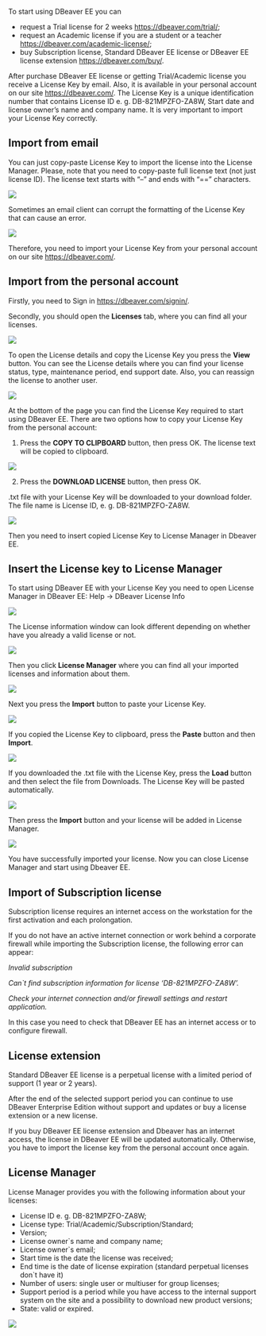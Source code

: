 To start using DBeaver EE you can

* request a Trial license for 2 weeks https://dbeaver.com/trial/;
* request an Academic license if you are a student or a teacher https://dbeaver.com/academic-license/;
* buy Subscription license, Standard DBeaver EE license or DBeaver EE license extension https://dbeaver.com/buy/.

After purchase DBeaver EE license or getting Trial/Academic license you receive a License Key by email. 
Also, it is available in your personal account on our site https://dbeaver.com/.
The License Key is a unique identification number that contains License ID e. g. DB-821MPZFO-ZA8W, Start date and license owner’s name and company name. It is very important to import your License Key correctly.

## Import from email

You can just copy-paste License Key to import the license into the License Manager. Please, note that you need to copy-paste full license text (not just license ID). The license text starts with “–” and ends with “==” characters.

![](images/license/purchase-receipt.png)

Sometimes an email client can corrupt the formatting of the License Key that can cause an error.

![](images/license/formatting-error.png)

Therefore, you need to import your License Key from your personal account on our site https://dbeaver.com/.

## Import from the personal account

Firstly, you need to Sign in https://dbeaver.com/signin/.

Secondly, you should open the **Licenses** tab, where you can find all your licenses. 

![](images/license/licenses-tab.png)




To open the License details and copy the License Key you press the **View** button. You can see the License details where you can find your license status, type, maintenance period, end support date. Also, you can reassign the license to another user.




![](images/license/license-details.png)

At the bottom of the page you can find the License Key required to start using DBeaver EE.
There are two options how to copy your License Key from the personal account:

1) Press the **COPY TO CLIPBOARD** button, then press OK. The license text will be copied to clipboard.

![](images/license/copy-to-clipboard.png)

2) Press the **DOWNLOAD LICENSE** button, then press OK. 

.txt file with your License Key will be downloaded to your download folder. The file name is License ID, e. g. DB-821MPZFO-ZA8W.

![](images/license/download-license.png)

Then you need to insert copied License Key to License Manager in Dbeaver EE.

## Insert the License key to License Manager

To start using DBeaver EE with your License Key you need to open License Manager in DBeaver EE:
Help -> DBeaver License Info

![](images/license/help.png)

The License information window can look different depending on whether have you already a valid license or not.

![](images/license/license-info.png)

Then you click **License Manager** where you can find all your imported licenses and information about them.

![](images/license/lm.png)

Next you press the **Import** button to paste your License Key.

![](images/license/import-license.png)

If you copied the License Key to clipboard, press the **Paste** button and then **Import**. 

![](images/license/paste-lic.png)

If you downloaded the .txt file with the License Key, press the **Load** button and then select the file from Downloads. The License Key will be pasted automatically.

![](images/license/load-lic.png)

Then press the **Import** button and your license will be added in License Manager.

![](images/license/lm-imported.png)

You have successfully imported your license. Now you can close License Manager and start using Dbeaver EE.  

## Import of Subscription license

Subscription license requires an internet access on the workstation for the first activation and each prolongation.

If you do not have an active internet connection or work behind a corporate firewall while importing the Subscription license, the following error can appear:

*Invalid subscription*

*Can`t find subscription information for license ‘DB-821MPZFO-ZA8W’.*

*Check your internet connection and/or firewall settings and restart application.*

In this case you need to check that DBeaver EE has an internet access or to configure firewall.

## License extension

Standard DBeaver EE license is a perpetual license with a limited period of support (1 year or 2 years). 

After the end of the selected support period you can continue to use DBeaver Enterprise Edition without support and updates or buy a license extension or a new license.

If you buy DBeaver EE license extension and Dbeaver has an internet access, the license in DBeaver EE will be updated automatically. Otherwise, you have to import the license key from the personal account once again.

## License Manager

License Manager provides you with the following information about your licenses:

* License ID e. g. DB-821MPZFO-ZA8W;
* License type: Trial/Academic/Subscription/Standard;
* Version;
* License owner`s name and company name;
* License owner`s email;
* Start time is the date the license was received;
* End time is the date of license expiration (standard perpetual licenses don`t have it)
* Number of users: single user or multiuser for group licenses;
* Support period is a period while you have access to the internal support system on the site and a possibility to download new product versions;
* State: valid or expired.

![](images/license/lm-imported.png)